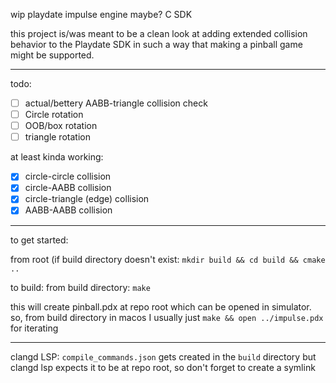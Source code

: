 wip playdate impulse engine maybe? C SDK

this project is/was meant to be a clean look at adding extended collision behavior to the Playdate SDK in such a way that making a pinball game might be supported.

------------

todo:
- [ ] actual/bettery AABB-triangle collision check
- [ ] Circle rotation
- [ ] OOB/box rotation
- [ ] triangle rotation

at least kinda working:
- [x] circle-circle collision
- [x] circle-AABB collision
- [x] circle-triangle (edge) collision
- [x] AABB-AABB collision

-------------

to get started:

from root (if build directory doesn't exist:
```mkdir build && cd build && cmake ..```

to build:
from build directory:
```make```

this will create pinball.pdx at repo root which can be opened in simulator.
so, from build directory in macos I usually just `make && open ../impulse.pdx` for iterating

---------

clangd LSP:
`compile_commands.json` gets created in the `build` directory but clangd lsp expects it to be at repo root, so don't forget to create a symlink
